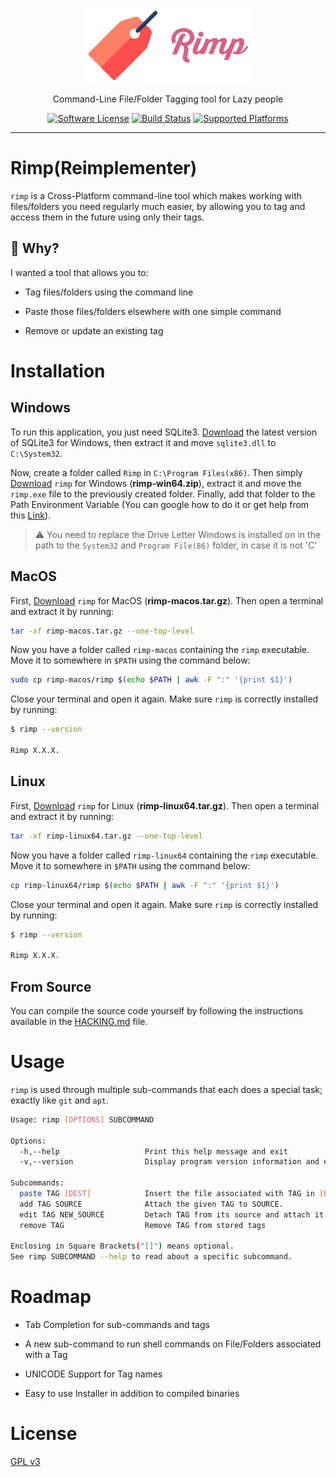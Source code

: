 <p align="center">
    <a href="https://github.com/sepehr0eslami/rimp"><img alt="Rimp Logo" src=".github/images/rimp_logo.png" height="120"></a>
    <p align="center">Command-Line File/Folder Tagging tool for Lazy people</p>
    <p align="center">
        <a href="LICENSE.md"><img alt="Software License" src="https://img.shields.io/badge/License-GPL%20v3-blue"></a>
        <a href="https://github.com/sepehr0eslami/rimp/actions/workflows/build.yml"><img alt="Build Status" src="https://github.com/sepehr0eslami/rimp/actions/workflows/build.yml/badge.svg"></a>
        <a href="https://github.com/sepehr0eslami/rimp"><img alt="Supported Platforms" src="https://img.shields.io/badge/Platforms-Windows%20|%20MacOS%20|%20Linux-red"></a>
    </p>
</p>

---

# Rimp(Reimplementer)

`rimp` is a Cross-Platform command-line tool which makes working with files/folders you need regularly much easier, by allowing you to tag and access them in the future using only their tags.


## :thinking: Why?
I wanted a tool that allows you to:

- Tag files/folders using the command line 

- Paste those files/folders elsewhere with one simple command

- Remove or update an existing tag

# Installation

## Windows

To run this application, you just need SQLite3. [Download](https://www.sqlite.org/download.html) the latest version of SQLite3 for Windows, then extract it and move `sqlite3.dll` to `C:\System32`.

Now, create a folder called `Rimp` in `C:\Program Files(x86)`. Then simply [Download](https://github.com/sepehr0eslami/rimp/releases/latest) `rimp` for Windows (**rimp-win64.zip**), extract it and move the `rimp.exe` file to the previously created folder. Finally, add that folder to the Path Environment Variable (You can google how to do it or get help from this [Link](https://www.c-sharpcorner.com/article/add-a-directory-to-path-environment-variable-in-windows-10/)).

> :warning: You need to replace the Drive Letter Windows is installed on in the path to the `System32` and `Program File(86)` folder, in case it is not 'C'

## MacOS

First, [Download](https://github.com/sepehr0eslami/rimp/releases/latest) `rimp` for MacOS (**rimp-macos.tar.gz**). Then open a terminal and extract it by running:

```sh
tar -xf rimp-macos.tar.gz --one-top-level
```

Now you have a folder called `rimp-macos` containing the `rimp` executable. Move it to somewhere in `$PATH` using the command below:

```sh
sudo cp rimp-macos/rimp $(echo $PATH | awk -F ":" '{print $1}')
```

Close your terminal and open it again. Make sure `rimp` is correctly installed by running:

```sh
$ rimp --version

Rimp X.X.X.
```

## Linux

First, [Download](https://github.com/sepehr0eslami/rimp/releases/latest) `rimp` for Linux (**rimp-linux64.tar.gz**). Then open a terminal and extract it by running:

```sh
tar -xf rimp-linux64.tar.gz --one-top-level
```

Now you have a folder called `rimp-linux64` containing the `rimp` executable. Move it to somewhere in `$PATH` using the command below:

```sh
cp rimp-linux64/rimp $(echo $PATH | awk -F ":" '{print $1}')
```

Close your terminal and open it again. Make sure `rimp` is correctly installed by running:

```sh
$ rimp --version

Rimp X.X.X.
```

## From Source

You can compile the source code yourself by following the instructions available in the [HACKING.md](https://github.com/sepehr0eslami/rimp/blob/master/HACKING.md) file.


# Usage
`rimp` is used through multiple sub-commands that each does a special task; exactly like `git` and `apt`.

```sh
Usage: rimp [OPTIONS] SUBCOMMAND

Options:
  -h,--help                   Print this help message and exit
  -v,--version                Display program version information and exit

Subcommands:
  paste TAG [DEST]            Insert the file associated with TAG in [DEST].
  add TAG SOURCE              Attach the given TAG to SOURCE.
  edit TAG NEW_SOURCE         Detach TAG from its source and attach it to NEW_SOURCE
  remove TAG                  Remove TAG from stored tags

Enclosing in Square Brackets("[]") means optional.
See rimp SUBCOMMAND --help to read about a specific subcommand.
```

# Roadmap

- Tab Completion for sub-commands and tags

- A new sub-command to run shell commands on File/Folders associated with a Tag

- UNICODE Support for Tag names

- Easy to use Installer in addition to compiled binaries

# License

[GPL v3](https://opensource.org/licenses/GPL-3.0)
